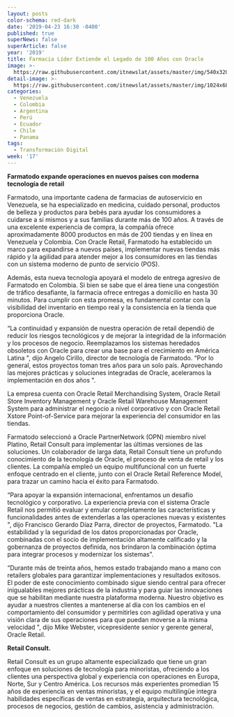```yaml
---
layout: posts
color-schema: red-dark
date: '2019-04-23 16:30 -0400'
published: true
superNews: false
superArticle: false
year: '2019'
title: Farmacia Líder Extiende el Legado de 100 Años con Oracle
image: >-
  https://raw.githubusercontent.com/itnewslat/assets/master/img/540x320/Farmatodo-p.jpg
detail-image: >-
  https://raw.githubusercontent.com/itnewslat/assets/master/img/1024x680/Farmatodo-g.jpg
categories:
  - Venezuela
  - Colombia
  - Argentina
  - Perú
  - Ecuador
  - Chile
  - Panama
tags:
  - Transformación Digital
week: '17'
---
```

**Farmatodo expande operaciones en nuevos países con moderna tecnología de retail**

Farmatodo, una importante cadena de farmacias de autoservicio en Venezuela, se ha especializado en medicina, cuidado personal, productos de belleza y productos para bebés para ayudar los consumidores a cuidarse a sí mismos y a sus familias durante más de 100 años. A través de una excelente experiencia de compra, la compañía ofrece aproximadamente 8000 productos en más de 200 tiendas y en línea en Venezuela y Colombia. Con Oracle Retail, Farmatodo ha establecido un marco para expandirse a nuevos países, implementar nuevas tiendas más rápido y la agilidad para atender mejor a los consumidores en las tiendas con un sistema moderno de punto de servicio (POS).

Además, esta nueva tecnología apoyará el modelo de entrega agresivo de Farmatodo en Colombia. Si bien se sabe que el área tiene una congestión de tráfico desafiante, la farmacia ofrece entregas a domicilio en hasta 30 minutos. Para cumplir con esta promesa, es fundamental contar con la visibilidad del inventario en tiempo real y la consistencia en la tienda que proporciona Oracle.

“La continuidad y expansión de nuestra operación de retail dependió de reducir los riesgos tecnológicos y de mejorar la integridad de la información y los procesos de negocio. Reemplazamos los sistemas heredados obsoletos con Oracle para crear una base para el crecimiento en América Latina ", dijo Angelo Cirillo, director de tecnología de Farmatodo. “Por lo general, estos proyectos toman tres años para un solo país. Aprovechando las mejores prácticas y soluciones integradas de Oracle, aceleramos la implementación en dos años ".

La empresa cuenta con Oracle Retail Merchandising System, Oracle Retail Store Inventory Management y Oracle Retail Warehouse Management System para administrar el negocio a nivel corporativo y con Oracle Retail Xstore Point-of-Service para mejorar la experiencia del consumidor en las tiendas.

Farmatodo seleccionó a Oracle PartnerNetwork (OPN) miembro nivel Platino, Retail Consult para implementar las últimas versiones de las soluciones. Un colaborador de larga data, Retail Consult tiene un profundo conocimiento de la tecnología de Oracle, el proceso de venta de retail y los clientes. La compañía empleó un equipo multifuncional con un fuerte enfoque centrado en el cliente, junto con el Oracle Retail Reference Model, para trazar un camino hacia el éxito para Farmatodo.

“Para apoyar la expansión internacional, enfrentamos un desafío tecnológico y corporativo. La experiencia previa con el sistema Oracle Retail nos permitió evaluar y emular completamente las características y funcionalidades antes de extenderlas a las operaciones nuevas y existentes ", dijo Francisco Gerardo Díaz Parra, director de proyectos, Farmatodo. "La estabilidad y la seguridad de los datos proporcionadas por Oracle, combinadas con el socio de implementación altamente calificado y la gobernanza de proyectos definida, nos brindaron la combinación óptima para integrar procesos y modernizar los sistemas".

“Durante más de treinta años, hemos estado trabajando mano a mano con retailers globales para garantizar implementaciones y resultados exitosos. El poder de este conocimiento combinado sigue siendo central para ofrecer inigualables mejores prácticas de la industria y para guiar las innovaciones que se habilitan mediante nuestra plataforma moderna. Nuestro objetivo es ayudar a nuestros clientes a mantenerse al día con los cambios en el comportamiento del consumidor y permitirles con agilidad operativa y una visión clara de sus operaciones para que puedan moverse a la misma velocidad ", dijo Mike Webster, vicepresidente senior y gerente general, Oracle Retail.

**Retail Consult.**

Retail Consult es un grupo altamente especializado que tiene un gran enfoque en soluciones de tecnología para minoristas, ofreciendo a los clientes una perspectiva global y experiencia con operaciones en Europa, Norte, Sur y Centro América. Los recursos más experientes promedian 15 años de experiencia en ventas minoristas, y el equipo multilingüe integra habilidades específicas de ventas en estrategia, arquitectura tecnológica, procesos de negocios, gestión de cambios, asistencia y administración.